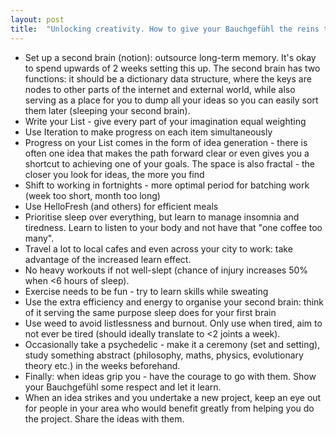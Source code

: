 ```yaml
---
layout: post
title:  "Unlocking creativity. How to give your Bauchgefühl the reins to your life"
---
```


* Set up a second brain (notion): outsource long-term memory. It's okay to spend upwards of 2 weeks setting this up. The second brain has two functions: it should be a dictionary data structure, where the keys are nodes to other parts of the internet and external world, while also serving as a place for you to dump all your ideas so you can easily sort them later (sleeping your second brain).
* Write your List - give every part of your imagination equal weighting
* Use Iteration to make progress on each item simultaneously
* Progress on your List comes in the form of idea generation - there is often one idea that makes the path forward clear or even gives you a shortcut to achieving one of your goals. The space is also fractal - the closer you look for ideas, the more you find
* Shift to working in fortnights - more optimal period for batching work (week too short, month too long)
* Use HelloFresh (and others) for efficient meals
* Prioritise sleep over everything, but learn to manage insomnia and tiredness. Learn to listen to your body and not have that "one coffee too many".
* Travel a lot to local cafes and even across your city to work: take advantage of the increased learn effect.
* No heavy workouts if not well-slept (chance of injury increases 50% when <6 hours of sleep).
* Exercise needs to be fun - try to learn skills while sweating
* Use the extra efficiency and energy to organise your second brain: think of it serving the same purpose sleep does for your first brain
* Use weed to avoid listlessness and burnout. Only use when tired, aim to not ever be tired (should ideally translate to <2 joints a week).
* Occasionally take a psychedelic - make it a ceremony (set and setting), study something abstract (philosophy, maths, physics, evolutionary theory etc.) in the weeks beforehand.
* Finally: when ideas grip you - have the courage to go with them. Show your Bauchgefühl some respect and let it learn.
* When an idea strikes and you undertake a new project, keep an eye out for people in your area who would benefit greatly from helping you do the project. Share the ideas with them.
